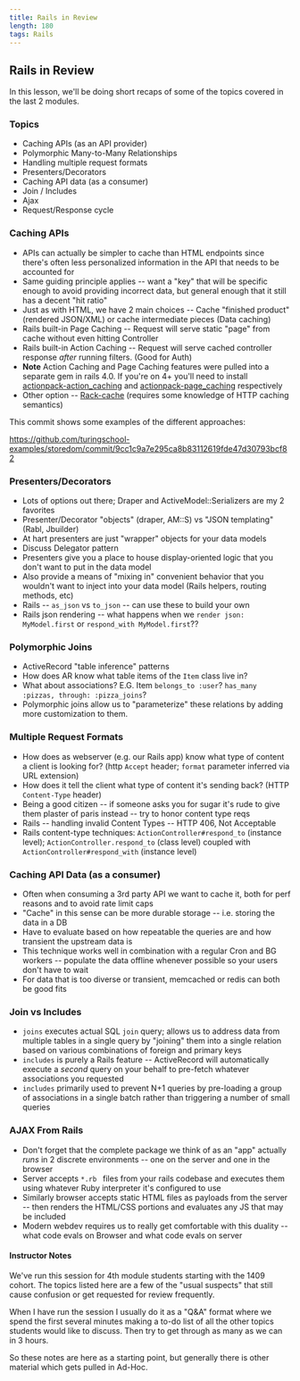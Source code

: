 ```yaml
---
title: Rails in Review
length: 180
tags: Rails
---
```


## Rails in Review

In this lesson, we'll be doing short recaps of some of the topics
covered in the last 2 modules.

### Topics

* Caching APIs (as an API provider)
* Polymorphic Many-to-Many Relationships
* Handling multiple request formats
* Presenters/Decorators
* Caching API data (as a consumer)
* Join / Includes
* Ajax
* Request/Response cycle

### Caching APIs

* APIs can actually be simpler to cache than HTML endpoints since
  there's often less personalized information in the API that needs
  to be accounted for
* Same guiding principle applies -- want a "key" that will be specific
  enough to avoid providing incorrect data, but general enough that it
  still has a decent "hit ratio"
* Just as with HTML, we have 2 main choices -- Cache "finished product"
  (rendered JSON/XML) or cache intermediate pieces (Data caching)
* Rails built-in Page Caching -- Request will serve static "page" from
  cache without even hitting Controller 
* Rails built-in Action Caching -- Request will serve cached controller
  response _after_ running filters. (Good for Auth)
* __Note__ Action Caching and Page Caching features were pulled into a
  separate gem in rails 4.0. If you're on 4+ you'll need to install
  [actionpack-action_caching](https://github.com/rails/actionpack-action_caching)
  and [actionpack-page_caching](https://github.com/rails/actionpack-page_caching) respectively
* Other option -- [Rack-cache](http://rtomayko.github.io/rack-cache/) (requires some
  knowledge of HTTP caching semantics)

This commit shows some examples of the different approaches:

https://github.com/turingschool-examples/storedom/commit/9cc1c9a7e295ca8b83112619fde47d30793bcf82

### Presenters/Decorators

* Lots of options out there; Draper and ActiveModel::Serializers are my
  2 favorites
* Presenter/Decorator "objects" (draper, AM::S) vs "JSON templating"
  (Rabl, Jbuilder)
* At hart presenters are just "wrapper" objects for your data models
* Discuss Delegator pattern
* Presenters give you a place to house display-oriented logic that you
  don't want to put in the data model
* Also provide a means of "mixing in" convenient behavior that you
  wouldn't want to inject into your data model (Rails helpers, routing
  methods, etc)
* Rails -- `as_json` vs `to_json` -- can use these to build your own
* Rails json rendering -- what happens when we `render json:
  MyModel.first` or `respond_with MyModel.first`??

### Polymorphic Joins

* ActiveRecord "table inference" patterns
* How does AR know what table items of the `Item` class live in?
* What about associations? E.G. Item `belongs_to :user`? `has_many
  :pizzas, through: :pizza_joins`?
* Polymorphic joins allow us to "parameterize" these relations by adding
  more customization to them.

### Multiple Request Formats

* How does as webserver (e.g. our Rails app) know what type of content a
  client is looking for? (http `Accept` header; `format` parameter
  inferred via URL extension)
* How does it tell the client what type of content it's sending back?
  (HTTP `Content-Type` header)
* Being a good citizen -- if someone asks you for sugar it's rude to
  give them plaster of paris instead -- try to honor content type reqs
* Rails -- handling invalid Content Types -- HTTP 406, Not Acceptable
* Rails content-type techniques: `ActionController#respond_to` (instance
  level); `ActionController.respond_to` (class level) coupled with
  `ActionController#respond_with` (instance level)

### Caching API Data (as a consumer)

* Often when consuming a 3rd party API we want to cache it, both for
  perf reasons and to avoid rate limit caps
* "Cache" in this sense can be more durable storage -- i.e. storing the
  data in a DB
* Have to evaluate based on how repeatable the queries are and how
  transient the upstream data is
* This technique works well in combination with a regular Cron and BG
  workers -- populate the data offline whenever possible so your users
  don't have to wait
* For data that is too diverse or transient, memcached or redis can both
  be good fits

### Join vs Includes

* `joins` executes actual SQL `join` query; allows us to address data from
  multiple tables in a single query by "joining" them into a single
  relation based on various combinations of foreign and primary keys
* `includes` is purely a Rails feature -- ActiveRecord will automatically
  execute a _second_ query on your behalf to pre-fetch whatever
  associations you requested
* `includes` primarily used to prevent N+1 queries by pre-loading
  a group of associations in a single batch rather than triggering a
  number of small queries

### AJAX From Rails

* Don't forget that the complete package we think of as an "app" actually _runs_
  in 2 discrete environments -- one on the server and one in the browser
* Server accepts `*.rb ` files from your rails codebase and executes
  them using whatever Ruby interpreter it's configured to use
* Similarly browser accepts static HTML files as payloads from the
  server -- then renders the HTML/CSS portions and evaluates any JS that
  may be included
* Modern webdev requires us to really get comfortable with this duality
  -- what code evals on Browser and what code evals on server


#### Instructor Notes

We've run this session for 4th module students starting with the 1409
cohort. The topics listed here are a few of the "usual suspects" that
still cause confusion or get requested for review frequently.

When I have run the session I usually do it as a "Q&A" format where we
spend the first several minutes making a to-do list of all the other
topics students would like to discuss. Then try to get through as many
as we can in 3 hours.

So these notes are here as a starting point, but generally there is
other material which gets pulled in Ad-Hoc.
